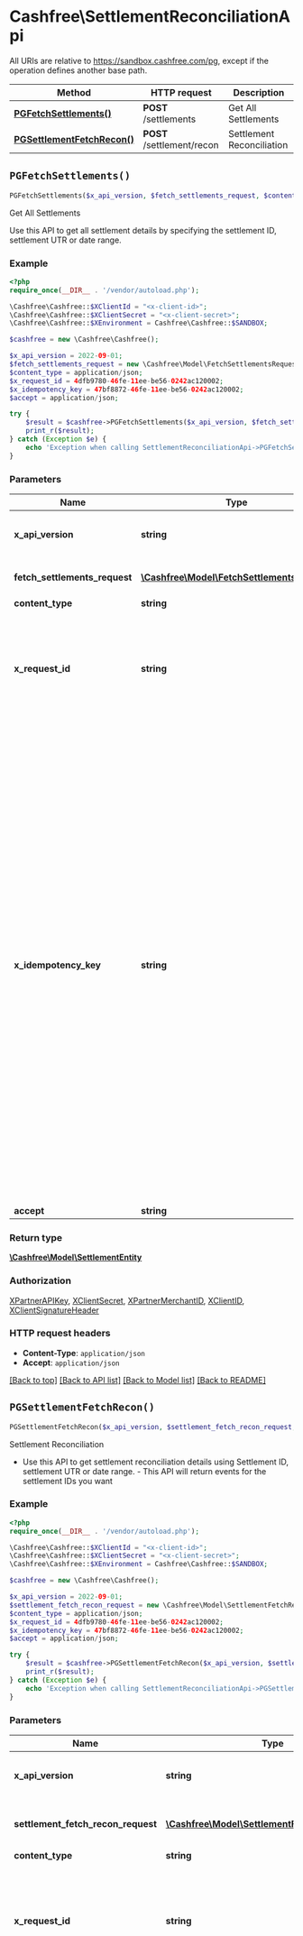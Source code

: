 # Cashfree\SettlementReconciliationApi

All URIs are relative to https://sandbox.cashfree.com/pg, except if the operation defines another base path.

| Method | HTTP request | Description |
| ------------- | ------------- | ------------- |
| [**PGFetchSettlements()**](SettlementReconciliationApi.md#PGFetchSettlements) | **POST** /settlements | Get All Settlements |
| [**PGSettlementFetchRecon()**](SettlementReconciliationApi.md#PGSettlementFetchRecon) | **POST** /settlement/recon | Settlement Reconciliation |


## `PGFetchSettlements()`

```php
PGFetchSettlements($x_api_version, $fetch_settlements_request, $content_type, $x_request_id, $x_idempotency_key, $accept): \Cashfree\Model\SettlementEntity
```

Get All Settlements

Use this API to get all settlement details by specifying the settlement ID, settlement UTR or date range.

### Example

```php
<?php
require_once(__DIR__ . '/vendor/autoload.php');

\Cashfree\Cashfree::$XClientId = "<x-client-id>";
\Cashfree\Cashfree::$XClientSecret = "<x-client-secret>";
\Cashfree\Cashfree::$XEnvironment = Cashfree\Cashfree::$SANDBOX;

$cashfree = new \Cashfree\Cashfree();

$x_api_version = 2022-09-01;
$fetch_settlements_request = new \Cashfree\Model\FetchSettlementsRequest();
$content_type = application/json;
$x_request_id = 4dfb9780-46fe-11ee-be56-0242ac120002;
$x_idempotency_key = 47bf8872-46fe-11ee-be56-0242ac120002;
$accept = application/json;

try {
    $result = $cashfree->PGFetchSettlements($x_api_version, $fetch_settlements_request, $content_type, $x_request_id, $x_idempotency_key, $accept);
    print_r($result);
} catch (Exception $e) {
    echo 'Exception when calling SettlementReconciliationApi->PGFetchSettlements: ', $e->getMessage(), PHP_EOL;
}
```

### Parameters

| Name | Type | Description  | Notes |
| ------------- | ------------- | ------------- | ------------- |
| **x_api_version** | **string**| API version to be used. Format is in YYYY-MM-DD | [default to &#39;2022-09-01&#39;] |
| **fetch_settlements_request** | [**\Cashfree\Model\FetchSettlementsRequest**](../Model/FetchSettlementsRequest.md)| Request Body to get the settlements | |
| **content_type** | **string**| application/json | [optional] |
| **x_request_id** | **string**| Request id for the API call. Can be used to resolve tech issues. Communicate this in your tech related queries to cashfree | [optional] |
| **x_idempotency_key** | **string**| Idempotency works by saving the resulting status code and body of the first request made for any given idempotency key, regardless of whether it succeeded or failed. Subsequent requests with the same key return the same result, including 500 errors.  Currently supported on all POST calls that uses x-client-id &amp; x-client-secret. To use enable, pass x-idempotency-key in the request header. The value of this header must be unique to each operation you are trying to do. One example can be to use the same order_id that you pass while creating orders | [optional] |
| **accept** | **string**| application/json | [optional] |

### Return type

[**\Cashfree\Model\SettlementEntity**](../Model/SettlementEntity.md)

### Authorization

[XPartnerAPIKey](../../README.md#XPartnerAPIKey), [XClientSecret](../../README.md#XClientSecret), [XPartnerMerchantID](../../README.md#XPartnerMerchantID), [XClientID](../../README.md#XClientID), [XClientSignatureHeader](../../README.md#XClientSignatureHeader)

### HTTP request headers

- **Content-Type**: `application/json`
- **Accept**: `application/json`

[[Back to top]](#) [[Back to API list]](../../README.md#endpoints)
[[Back to Model list]](../../README.md#models)
[[Back to README]](../../README.md)

## `PGSettlementFetchRecon()`

```php
PGSettlementFetchRecon($x_api_version, $settlement_fetch_recon_request, $content_type, $x_request_id, $x_idempotency_key, $accept): \Cashfree\Model\SettlementReconEntity
```

Settlement Reconciliation

- Use this API to get settlement reconciliation details using Settlement ID, settlement UTR or date range. - This API will return events for the settlement IDs you want

### Example

```php
<?php
require_once(__DIR__ . '/vendor/autoload.php');

\Cashfree\Cashfree::$XClientId = "<x-client-id>";
\Cashfree\Cashfree::$XClientSecret = "<x-client-secret>";
\Cashfree\Cashfree::$XEnvironment = Cashfree\Cashfree::$SANDBOX;

$cashfree = new \Cashfree\Cashfree();

$x_api_version = 2022-09-01;
$settlement_fetch_recon_request = new \Cashfree\Model\SettlementFetchReconRequest();
$content_type = application/json;
$x_request_id = 4dfb9780-46fe-11ee-be56-0242ac120002;
$x_idempotency_key = 47bf8872-46fe-11ee-be56-0242ac120002;
$accept = application/json;

try {
    $result = $cashfree->PGSettlementFetchRecon($x_api_version, $settlement_fetch_recon_request, $content_type, $x_request_id, $x_idempotency_key, $accept);
    print_r($result);
} catch (Exception $e) {
    echo 'Exception when calling SettlementReconciliationApi->PGSettlementFetchRecon: ', $e->getMessage(), PHP_EOL;
}
```

### Parameters

| Name | Type | Description  | Notes |
| ------------- | ------------- | ------------- | ------------- |
| **x_api_version** | **string**| API version to be used. Format is in YYYY-MM-DD | [default to &#39;2022-09-01&#39;] |
| **settlement_fetch_recon_request** | [**\Cashfree\Model\SettlementFetchReconRequest**](../Model/SettlementFetchReconRequest.md)| Request Body for the settlement reconciliation | |
| **content_type** | **string**| application/json | [optional] |
| **x_request_id** | **string**| Request id for the API call. Can be used to resolve tech issues. Communicate this in your tech related queries to cashfree | [optional] |
| **x_idempotency_key** | **string**| Idempotency works by saving the resulting status code and body of the first request made for any given idempotency key, regardless of whether it succeeded or failed. Subsequent requests with the same key return the same result, including 500 errors.  Currently supported on all POST calls that uses x-client-id &amp; x-client-secret. To use enable, pass x-idempotency-key in the request header. The value of this header must be unique to each operation you are trying to do. One example can be to use the same order_id that you pass while creating orders | [optional] |
| **accept** | **string**| application/json | [optional] |

### Return type

[**\Cashfree\Model\SettlementReconEntity**](../Model/SettlementReconEntity.md)

### Authorization

[XPartnerAPIKey](../../README.md#XPartnerAPIKey), [XClientSecret](../../README.md#XClientSecret), [XPartnerMerchantID](../../README.md#XPartnerMerchantID), [XClientID](../../README.md#XClientID), [XClientSignatureHeader](../../README.md#XClientSignatureHeader)

### HTTP request headers

- **Content-Type**: `application/json`
- **Accept**: `application/json`

[[Back to top]](#) [[Back to API list]](../../README.md#endpoints)
[[Back to Model list]](../../README.md#models)
[[Back to README]](../../README.md)
